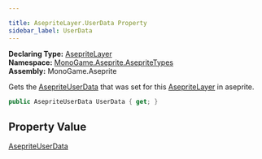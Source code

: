 ```yaml
---

title: AsepriteLayer.UserData Property
sidebar_label: UserData
---
```

**Declaring Type:** [AsepriteLayer](../)  
**Namespace:** [MonoGame.Aseprite.AsepriteTypes](../../)  
**Assembly:** MonoGame.Aseprite

Gets the [AsepriteUserData](../../AsepriteUserData/) that was set for this  [AsepriteLayer](../) in aseprite.

```csharp
public AsepriteUserData UserData { get; }
```

## Property Value

[AsepriteUserData](../../AsepriteUserData/)


